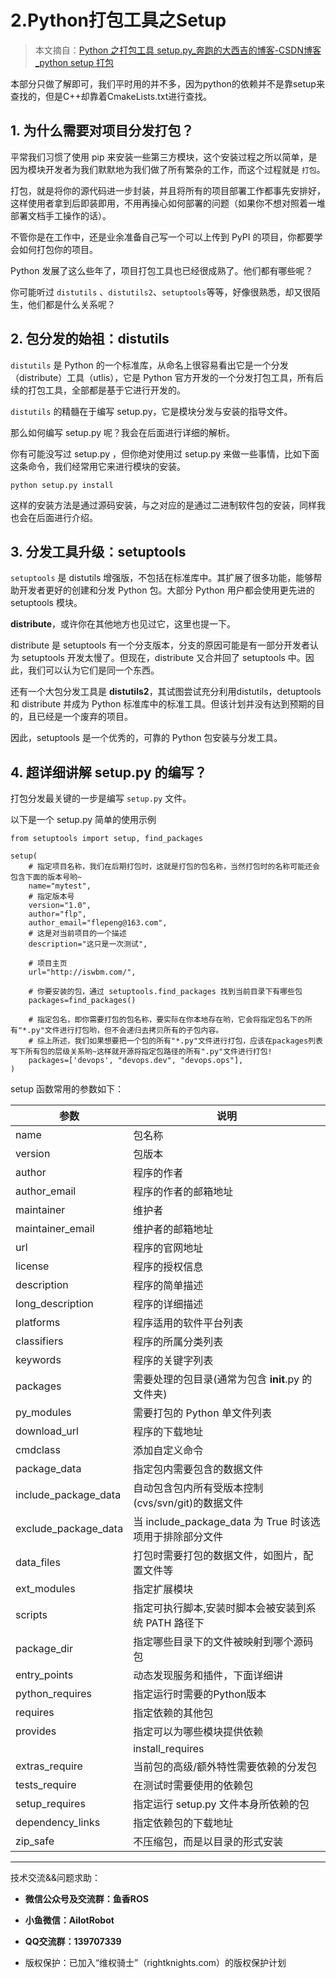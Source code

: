 # 2.Python打包工具之Setup

> 本文摘自：[Python 之打包工具 setup.py_奔跑的大西吉的博客-CSDN博客_python setup 打包](https://blog.csdn.net/fenglepeng/article/details/119296632)

本部分只做了解即可，我们平时用的并不多，因为python的依赖并不是靠setup来查找的，但是C++却靠着CmakeLists.txt进行查找。

## 1. 为什么需要对项目分发打包？

平常我们习惯了使用 pip 来安装一些第三方模块，这个安装过程之所以简单，是因为模块开发者为我们默默地为我们做了所有繁杂的工作，而这个过程就是 `打包`。

打包，就是将你的源代码进一步封装，并且将所有的项目部署工作都事先安排好，这样使用者拿到后即装即用，不用再操心如何部署的问题（如果你不想对照着一堆部署文档手工操作的话）。

不管你是在工作中，还是业余准备自己写一个可以上传到 PyPI 的项目，你都要学会如何打包你的项目。

Python 发展了这么些年了，项目打包工具也已经很成熟了。他们都有哪些呢？

你可能听过 `distutils` 、`distutils2`、`setuptools`等等，好像很熟悉，却又很陌生，他们都是什么关系呢？

## 2. 包分发的始祖：distutils

`distutils` 是 Python 的一个标准库，从命名上很容易看出它是一个分发（distribute）工具（utlis），它是 Python 官方开发的一个分发打包工具，所有后续的打包工具，全部都是基于它进行开发的。

`distutils` 的精髓在于编写 setup.py，它是模块分发与安装的指导文件。

那么如何编写 setup.py 呢？我会在后面进行详细的解析。

你有可能没写过 setup.py ，但你绝对使用过 setup.py 来做一些事情，比如下面这条命令，我们经常用它来进行模块的安装。

```text
python setup.py install
```

这样的安装方法是通过源码安装，与之对应的是通过二进制软件包的安装，同样我也会在后面进行介绍。

## 3. 分发工具升级：setuptools

`setuptools` 是 distutils 增强版，不包括在标准库中。其扩展了很多功能，能够帮助开发者更好的创建和分发 Python 包。大部分 Python 用户都会使用更先进的 setuptools 模块。

**distribute**，或许你在其他地方也见过它，这里也提一下。

distribute 是 setuptools 有一个分支版本，分支的原因可能是有一部分开发者认为 setuptools 开发太慢了。但现在，distribute 又合并回了 setuptools 中。因此，我们可以认为它们是同一个东西。

还有一个大包分发工具是 **distutils2**，其试图尝试充分利用distutils，detuptools 和 distribute 并成为 Python 标准库中的标准工具。但该计划并没有达到预期的目的，且已经是一个废弃的项目。

因此，setuptools 是一个优秀的，可靠的 Python 包安装与分发工具。

## 4. 超详细讲解 setup.py 的编写？

打包分发最关键的一步是编写 `setup.py` 文件。

以下是一个 setup.py 简单的使用示例

```
from setuptools import setup, find_packages

setup(
    # 指定项目名称，我们在后期打包时，这就是打包的包名称，当然打包时的名称可能还会包含下面的版本号哟~
    name="mytest",
    # 指定版本号
    version="1.0",
    author="flp",
    author_email="flepeng@163.com",
    # 这是对当前项目的一个描述
    description="这只是一次测试",

    # 项目主页
    url="http://iswbm.com/", 

    # 你要安装的包，通过 setuptools.find_packages 找到当前目录下有哪些包
    packages=find_packages()
    
    # 指定包名，即你需要打包的包名称，要实际在你本地存在哟，它会将指定包名下的所有"*.py"文件进行打包哟，但不会递归去拷贝所有的子包内容。
    # 综上所述，我们如果想要把一个包的所有"*.py"文件进行打包，应该在packages列表写下所有包的层级关系哟~这样就开源将指定包路径的所有".py"文件进行打包!
    packages=['devops', "devops.dev", "devops.ops"],
)
```

setup 函数常用的参数如下：

| 参数                 | 说明                                                     |
| -------------------- | -------------------------------------------------------- |
| name                 | 包名称                                                   |
| version              | 包版本                                                   |
| author               | 程序的作者                                               |
| author_email         | 程序的作者的邮箱地址                                     |
| maintainer           | 维护者                                                   |
| maintainer_email     | 维护者的邮箱地址                                         |
| url                  | 程序的官网地址                                           |
| license              | 程序的授权信息                                           |
| description          | 程序的简单描述                                           |
| long_description     | 程序的详细描述                                           |
| platforms            | 程序适用的软件平台列表                                   |
| classifiers          | 程序的所属分类列表                                       |
| keywords             | 程序的关键字列表                                         |
| packages             | 需要处理的包目录(通常为包含 **init**.py 的文件夹)        |
| py_modules           | 需要打包的 Python 单文件列表                             |
| download_url         | 程序的下载地址                                           |
| cmdclass             | 添加自定义命令                                           |
| package_data         | 指定包内需要包含的数据文件                               |
| include_package_data | 自动包含包内所有受版本控制(cvs/svn/git)的数据文件        |
| exclude_package_data | 当 include_package_data 为 True 时该选项用于排除部分文件 |
| data_files           | 打包时需要打包的数据文件，如图片，配置文件等             |
| ext_modules          | 指定扩展模块                                             |
| scripts              | 指定可执行脚本,安装时脚本会被安装到系统 PATH 路径下      |
| package_dir          | 指定哪些目录下的文件被映射到哪个源码包                   |
| entry_points         | 动态发现服务和插件，下面详细讲                           |
| python_requires      | 指定运行时需要的Python版本                               |
| requires             | 指定依赖的其他包                                         |
| provides             | 指定可以为哪些模块提供依赖                               |
|                      | install_requires                                         |
| extras_require       | 当前包的高级/额外特性需要依赖的分发包                    |
| tests_require        | 在测试时需要使用的依赖包                                 |
| setup_requires       | 指定运行 setup.py 文件本身所依赖的包                     |
| dependency_links     | 指定依赖包的下载地址                                     |
| zip_safe             | 不压缩包，而是以目录的形式安装                           |

---

技术交流&&问题求助：

- **微信公众号及交流群：鱼香ROS**
- **小鱼微信：AiIotRobot**
- **QQ交流群：139707339**

- 版权保护：已加入“维权骑士”（rightknights.com）的版权保护计划